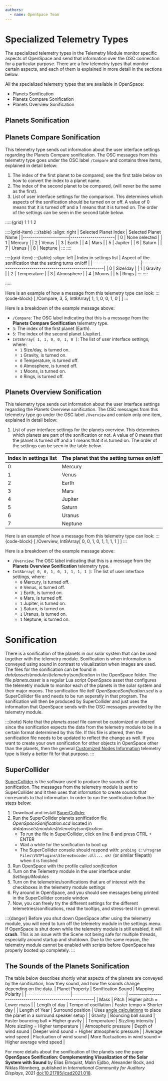 ```yaml
---
authors:
  - name: OpenSpace Team
---
```


# Specialized Telemetry Types
The specialized telemetry types in the Telemetry Module monitor specific aspects of OpenSpace and send that information over the OSC connection for a particular purpose. There are a few telemetry types that monitor certain aspects, and each of them is explained in more detail in the sections below.

All the specialized telemetry types that are available in OpenSpace:
- Planets Sonification
- Planets Compare Sonification
- Planets Overview Sonification

## Planets Sonification

## Planets Compare Sonification
This telemetry type sends out information about the user interface settings regarding the Planets Compare sonification. The OSC messages from this telemetry type goes under the OSC label `/Compare` and contains three items, explained in detail below:

  1. The index of the first planet to be compared, see the first table below on how to convert the index to a planet name.
  2. The index of the second planet to be compared, (will never be the same as the first).
  3. List of user interface settings for the comparison. This determines which aspects of the sonification should be turned on or off. A value of 0 means that it is turned off and a 1 means that it is turned on. The order of the settings can be seen in the second table below.

:::::{grid} 1 1 1 2

::::{grid-item}
:::{table}
:align: right
| Selected Planet Index | Selected Planet Name |
|-----------------------|----------------------|
| 0                     | None selected        |
| 1                     | Mercury              |
| 2                     | Venus                |
| 3                     | Earth                |
| 4                     | Mars                 |
| 5                     | Jupiter              |
| 6                     | Saturn               |
| 7                     | Uranus               |
| 8                     | Neptune              |
:::
::::

::::{grid-item}
:::{table}
:align: left
| Index in settings list | Aspect of the sonification that the setting turns on/off |
|------------------------|-----------------------------------------------------------|
| 0                      | Size/day                                                  |
| 1                      | Gravity                                                   |
| 2                      | Temperature                                               |
| 3                      | Atmosphere                                                |
| 4                      | Moons                                                     |
| 5                      | Rings                                                     |
:::
::::

:::::

Here is an example of how a message from this telemetry type can look:
:::{code-block}
[ /Compare, 3, 5, Int8Array[ 1, 1, 0, 0, 1, 0 ] ]
:::

Here is a breakdown of the example message above:
- `/Compare`: The OSC label indicating that this is a message from the **Planets Compare Sonification** telemetry type.
- `3`: The index of the first planet (Earth).
- `5`: The index of the second planet (Jupiter).
- `Int8Array[ 1, 1, 0, 0, 1, 0 ]`: The list of user interface settings, where:
    - `1` Size/day, is turned on.
    - `1` Gravity, is turned on.
    - `0` Temperature, is turned off.
    - `0` Atmosphere, is turned off.
    - `1` Moons, is turned on.
    - `0` Rings, is turned off.

## Planets Overview Sonification
This telemetry type sends out information about the user interface settings regarding the Planets Overview sonification. The OSC messages from this telemetry type go under the OSC label `/Overview` and contain only one item, explained in detail below:

  1. List of user interface settings for the planets overview. This determines which planets are part of the sonification or not. A value of 0 means that the planet is turned off and a 1 means that it is turned on. The order of the settings can be seen in the table below.

| Index in settings list | The planet that the setting turnes on/off |
|------------------------|-------------------------------------------|
| 0                      | Mercury                                   |
| 1                      | Venus                                     |
| 2                      | Earth                                     |
| 3                      | Mars                                      |
| 4                      | Jupiter                                   |
| 5                      | Saturn                                    |
| 6                      | Uranus                                    |
| 7                      | Neptune                                   |

Here is an example of how a message from this telemetry type can look:
:::{code-block}
[ /Overview, Int8Array[ 0, 0, 1, 0, 1, 1, 1, 1 ] ]
:::

Here is a breakdown of the example message above:
- `/Overview`: The OSC label indicating that this is a message from the **Planets Overview Sonification** telemetry type.
- `Int8Array[ 0, 0, 1, 0, 1, 1, 1, 1 ]`: The list of user interface settings, where:
    - `0` Mercury, is turned off.
    - `0` Venus, is turned off.
    - `1` Earth, is turned on.
    - `0` Mars, is turned off.
    - `1` Jupiter, is turned on.
    - `1` Saturn, is turned on.
    - `1` Uranus, is turned on.
    - `1` Neptune, is turned on.

# Sonification
There is a sonification of the planets in our solar system that can be used together with the telemetry module. Sonification is when information is conveyed using sound in contrast to visualization when images are used. The files for the sonification can be found in _data\assets\modules\telemetry\sonification_ in the OpenSpace folder. The file _planets.asset_ is a regular Lua script OpenSpace asset that configures the telemetry module to monitor each of the planets in the solar system and their major moons. The sonification file itelf _OpenSpaceSonification.scd_ is a SuperCollider file and needs to be run seperatly in that program. The sonification will then be produced by SuperCollider and just uses the informaiton that OpenSpace sends with the OSC messages provided by the telemetry module.

:::{note}
Note that the _planets.asset_ file cannot be customized or altered since the sonification expects the data from the telemetry module to be in a certain format determined by this file. If this file is altered, then the sonification file needs to be updated to reflect the change as well. If you want to create your own sonification for other objects in OpenSpace other than the planets, then the general [Customized Nodes Information](./general.md#customized-nodes-information) telemetry type is likely a better fit for that purpose.
:::

## SuperCollider
[SuperCollider](https://supercollider.github.io/) is the software used to produce the sounds of the sonification. The messages from the telemetry module is sent to SuperCollider and it then uses that information to create sounds that corresonds to that informaiton. In order to run the sonification follow the steps below:

1. Download and install [SuperCollider](https://supercollider.github.io/)
2. Run the SuperCollider planets sonification file _OpenSpaceSonification.scd_ located in _data\assets\modules\telemetry\sonification_.
    - To run the file in SuperCollider, click on line 8 and press CTRL + ENTER
    - Wait a while for the sonification to boot up
    - The SuperCollider console should respond with: `probing C:\Program Files\VSTPlugins\StereoEncoder.dll... ok!` (or similar filepath) when it is finished
3. Run OpenSpace with the profile called _sonification_
4. Turn on the Telemetry module in the user interface under _Settings/Modules_
5. Turn on the telemetries/sonifications that are of interest with the checkboxes in the telemetry module settings
6. Fly around in OpenSpace, and you should see messages being printed in the SuperCollider console window
7. Now, you can freely try the different settings for the different telemetries/sonifications, read the tooltips, and stress-test it in general.

:::{danger}
Before you shut down OpenSpace after using the telemetry module, you will need to turn off the telemetry module in the settings menu. If OpenSpace is shut down while the telemetry module is still enabled, it will **crash**. This is an issue with the Scene not being safe for multiple threads, especially around startup and shutdown. Due to the same reason, the telemetry module cannot be enabled with scripts before OpenSpace has properly booted up completely.
:::

## The Sounds of the Planets Sonification
The table below describes shortly what aspects of the planets are conveyed by the sonification, how they sound, and how the sounds change depending on the data.
| Planet Property      | Sonification Sound        | Mapping Polarity                                            |
|----------------------|---------------------------| ------------------------------------------------------------|
| Mass                 | Pitch                     | Higher pitch = Lower mass                                   |
| Length of day        | Tempo of oscillation      | Faster tempo = Shorter day                                  |
| Length of Year       | Surround position         | Uses [angle calculations](./general.md#angle-calculations-explanation) to place the planet in a surround speaker setup |
| Gravity              | Bouncing ball sound       | Faster bouncing ball = Higher gravity                       |
| Temperature          | Sizzling intensity        | More sizzling = Higher temperature                          |
| Atmospheric pressure | Depth of wind sound       | Deeper wind sound = Higher atmospheric pressure             |
| Average wind speed   | Fluctuation of wind sound | More fluctuations in wind sound = Higher average wind speed |

For more details about the sonification of the planets see the paper **OpenSpace Sonification: Complementing Visualization of the Solar System with Sound** by Elias Elmquist, Malin Ejdbo, Alexander Bock, and Niklas Rönnberg, published in _International Community for Auditory Displays_, 2021 [doi:10.21785/icad2021.018](http://dx.doi.org/10.21785/icad2021.018).
